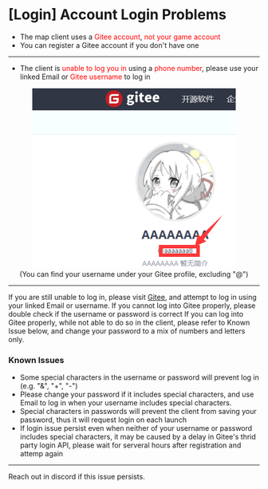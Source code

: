 # [Login] Account Login Problems
- The map client uses a <span style="color: red">Gitee account</span>, <span style="color: red">not your game account</span>
- You can register a Gitee account if you don't have one
---
- The client is <span style="color: red">unable to log you in</span> using a <span style="color: red">phone number</span>, please use your <span style="color: ">linked Email</span> or <span style="color: red">Gitee username</span> to log in



<div align="center"><img src="image\giteeusername.png"><br>(You can find your username under your Gitee profile, excluding "@")</div>

---
If you are still unable to log in, please visit [Gitee](https://gitee.com/), and attempt to log in using your linked Email or username.
If you cannot log into Gitee properly, please double check if the username or password is correct
If you can log into Gitee properly, while not able to do so in the client, please refer to Known Issue below, and change your password to a mix of numbers and letters only.

### Known Issues
  - Some special characters in the username or password will prevent log in (e.g. "&", "+", "-")
  - Please change your password if it includes special characters, and use Email to log in when your username includes special characters.
  - Special characters in passwords will prevent the client from saving your password, thus it will request login on each launch
  - If login issue persist even when neither of your username or password includes special characters, it may be caused by a delay in Gitee's thrid party login API, please wait for serveral hours after registration and attemp again
---
Reach out in discord if this issue persists.


